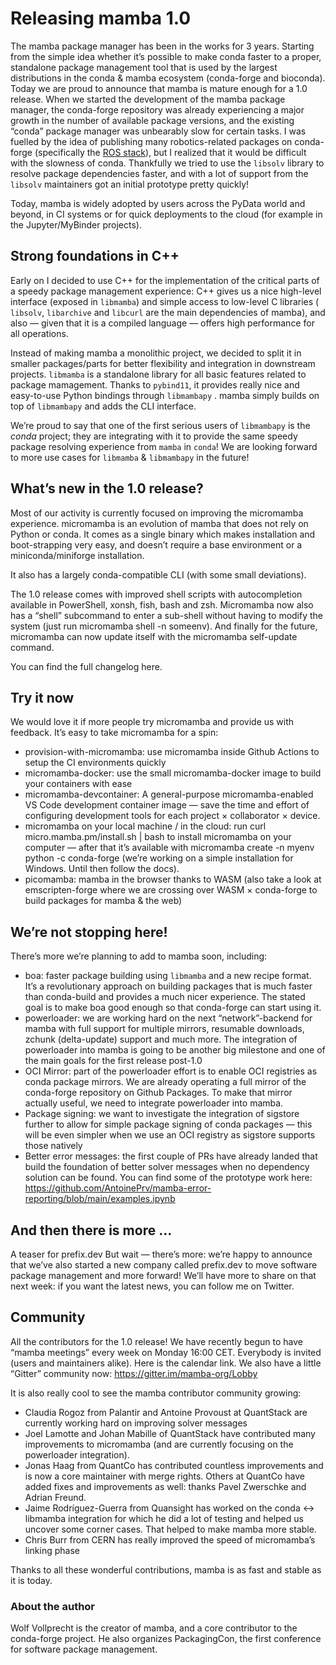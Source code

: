 # Releasing mamba 1.0

The mamba package manager has been in the works for 3 years.
Starting from the simple idea whether it’s possible to make conda faster to a proper, standalone package management tool that is used by the largest distributions in the conda & mamba ecosystem (conda-forge and bioconda).
Today we are proud to announce that mamba is mature enough for a 1.0 release.
When we started the development of the mamba package manager, the conda-forge repository was already experiencing a major growth in the number of available package versions, and the existing “conda” package manager was unbearably slow for certain tasks.
I was fuelled by the idea of publishing many robotics-related packages on conda-forge (specifically the [ROS stack](https://github.com/robostack/ros-humble)), but I realized that it would be difficult with the slowness of conda.
Thankfully we tried to use the `libsolv` library to resolve package dependencies faster, and with a lot of support from the `libsolv` maintainers got an initial prototype pretty quickly!

Today, mamba is widely adopted by users across the PyData world and beyond, in CI systems or for quick deployments to the cloud (for example in the Jupyter/MyBinder projects).

## Strong foundations in C++

Early on I decided to use C++ for the implementation of the critical parts of a speedy package management experience: C++ gives us a nice high-level interface (exposed in `libmamba`) and simple access to low-level C libraries ( `libsolv`, `libarchive` and `libcurl` are the main dependencies of mamba), and also — given that it is a compiled language — offers high performance for all operations.

Instead of making mamba a monolithic project, we decided to split it in smaller packages/parts for better flexibility and integration in downstream projects.
`libmamba` is a standalone library for all basic features related to package mamagement.
Thanks to `pybind11`, it provides really nice and easy-to-use Python bindings through `libmambapy` .
mamba simply builds on top of `libmambapy` and adds the CLI interface.

We’re proud to say that one of the first serious users of `libmambapy` is the *conda* project; they are integrating with it to provide the same speedy package resolving experience from `mamba` in `conda`!
We are looking forward to more use cases for `libmamba` & `libmambapy` in the future!

## What’s new in the 1.0 release?

Most of our activity is currently focused on improving the micromamba experience. micromamba is an evolution of mamba that does not rely on Python or conda. It comes as a single binary which makes installation and boot-strapping very easy, and doesn’t require a base environment or a miniconda/miniforge installation.

It also has a largely conda-compatible CLI (with some small deviations).

The 1.0 release comes with improved shell scripts with autocompletion available in PowerShell, xonsh, fish, bash and zsh. Micromamba now also has a “shell” subcommand to enter a sub-shell without having to modify the system (just run micromamba shell -n someenv). And finally for the future, micromamba can now update itself with the micromamba self-update command.

You can find the full changelog here.

## Try it now
We would love it if more people try micromamba and provide us with feedback. It’s easy to take micromamba for a spin:

- provision-with-micromamba: use micromamba inside Github Actions to setup the CI environments quickly
- micromamba-docker: use the small micromamba-docker image to build your containers with ease
- micromamba-devcontainer: A general-purpose micromamba-enabled VS Code development container image — save the time and effort of configuring development tools for each project × collaborator × device.
- micromamba on your local machine / in the cloud: run curl micro.mamba.pm/install.sh | bash to install micromamba on your computer — after that it’s available with micromamba create -n myenv python -c conda-forge (we’re working on a simple installation for Windows. Until then follow the docs).
- picomamba: mamba in the browser thanks to WASM (also take a look at emscripten-forge where we are crossing over WASM × conda-forge to build packages for mamba & the web)

## We’re not stopping here!
There’s more we’re planning to add to mamba soon, including:

- boa: faster package building using `libmamba` and a new recipe format. It’s a revolutionary approach on building packages that is much faster than conda-build and provides a much nicer experience. The stated goal is to make boa good enough so that conda-forge can start using it.
- powerloader: we are working hard on the next “network”-backend for mamba with full support for multiple mirrors, resumable downloads, zchunk (delta-update) support and much more. The integration of powerloader into mamba is going to be another big milestone and one of the main goals for the first release post-1.0
- OCI Mirror: part of the powerloader effort is to enable OCI registries as conda package mirrors. We are already operating a full mirror of the conda-forge repository on Github Packages. To make that mirror actually useful, we need to integrate powerloader into mamba.
- Package signing: we want to investigate the integration of sigstore further to allow for simple package signing of conda packages — this will be even simpler when we use an OCI registry as sigstore supports those natively
- Better error messages: the first couple of PRs have already landed that build the foundation of better solver messages when no dependency solution can be found. You can find some of the prototype work here: https://github.com/AntoinePrv/mamba-error-reporting/blob/main/examples.ipynb

## And then there is more …
A teaser for prefix.dev
But wait — there’s more: we’re happy to announce that we’ve also started a new company called prefix.dev to move software package management and more forward! We’ll have more to share on that next week: if you want the latest news, you can follow me on Twitter.

## Community

All the contributors for the 1.0 release!
We have recently begun to have “mamba meetings” every week on Monday 16:00 CET. Everybody is invited (users and maintainers alike). Here is the calendar link. We also have a little “Gitter” community now: https://gitter.im/mamba-org/Lobby

It is also really cool to see the mamba contributor community growing:

- Claudia Rogoz from Palantir and Antoine Provoust at QuantStack are currently working hard on improving solver messages
- Joel Lamotte and Johan Mabille of QuantStack have contributed many improvements to micromamba (and are currently focusing on the powerloader integration).
- Jonas Haag from QuantCo has contributed countless improvements and is now a core maintainer with merge rights. Others at QuantCo have added fixes and improvements as well: thanks Pavel Zwerschke and Adrian Freund.
- Jaime Rodríguez-Guerra from Quansight has worked on the conda ↔ libmamba integration for which he did a lot of testing and helped us uncover some corner cases. That helped to make mamba more stable.
- Chris Burr from CERN has really improved the speed of micromamba’s linking phase

Thanks to all these wonderful contributions, mamba is as fast and stable as it is today.

### About the author


Wolf Vollprecht is the creator of mamba, and a core contributor to the conda-forge project. He also organizes PackagingCon, the first conference for software package management.

